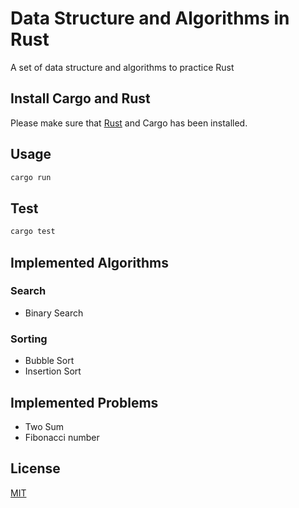 # Data Structure and Algorithms in Rust

A set of data structure and algorithms to practice Rust

## Install Cargo and Rust

Please make sure that [Rust](https://www.rust-lang.org/tools/install) and Cargo has been installed.

## Usage

```rust
cargo run
```

## Test

```rust
cargo test
```

## Implemented Algorithms

### Search
- Binary Search

### Sorting

- Bubble Sort
- Insertion Sort

## Implemented Problems

- Two Sum
- Fibonacci number

## License
[MIT](https://choosealicense.com/licenses/mit/)

